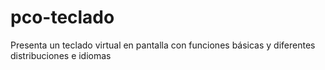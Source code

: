 # pco-teclado
Presenta un teclado virtual en pantalla con funciones básicas y diferentes distribuciones e idiomas
